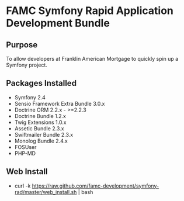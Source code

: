 # FAMC Symfony Rapid Application Development Bundle

## Purpose

To allow developers at Franklin American Mortgage to quickly spin up a Symfony project.

## Packages Installed

 * Symfony 2.4
 * Sensio Framework Extra Bundle 3.0.x
 * Doctrine ORM 2.2.x - >=2.2.3
 * Doctrine Bundle 1.2.x
 * Twig Extensions 1.0.x
 * Assetic Bundle 2.3.x
 * Swiftmailer Bundle 2.3.x
 * Monolog Bundle 2.4.x
 * FOSUser 
 * PHP-MD

## Web Install

 * curl -k https://raw.github.com/famc-development/symfony-rad/master/web_install.sh | bash

